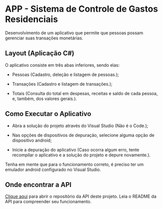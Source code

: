# APP - Sistema de Controle de Gastos Residenciais

Desenvolvimento de um aplicativo que permite que pessoas possam gerenciar suas transações monetárias.

## Layout (Aplicação C#)

O aplicativo consiste em três abas inferiores, sendo elas:

- Pessoas (Cadastro, deleção e listagem de pessoas.);

- Transações (Cadastro e listagem de transações.);

- Totais (Consulta do total em despesas, receitas e saldo de cada pessoa, e, também, dos valores gerais.).

## Como Executar o Aplicativo

- Abra a solução do projeto através do Visual Studio (Não é o Code.);

- Nas opções de dispositivos de depuração, selecione alguma opção de dispositivo android;

- Inicie a depuração do aplicativo (Caso ocorra algum erro, tente recompilar o aplicativo e a solução do projeto e depure novamente.).

Tenha em mente que para o funcionamento correto, é preciso ter um emulador android configurado no Visual Studio.

## Onde encontrar a API

[Clique aqui](https://github.com/PabloValentin94/API_Controle_Gastos_Residenciais) para abrir o repositório da API deste projeto. Leia o README da API para compreender seu funcionamento.